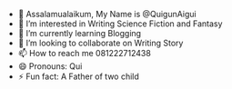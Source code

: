 - 👋 Assalamualaikum, My Name is @QuigunAigui
- 👀 I’m interested in Writing Science Fiction and Fantasy
- 🌱 I’m currently learning Blogging
- 💞️ I’m looking to collaborate on Writing Story
- 📫 How to reach me 081222712438
- 😄 Pronouns: Qui
- ⚡ Fun fact: A Father of two child

<!---
QuigunAigui/QuigunAigui is a ✨ special ✨ repository because its `README.md` (this file) appears on your GitHub profile.
You can click the Preview link to take a look at your changes.
--->
